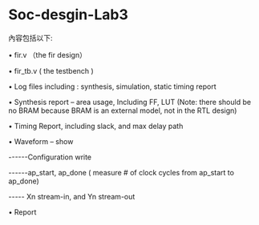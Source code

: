 # Soc-desgin-Lab3
內容包括以下:

• fir.v （the fir design）

• fir_tb.v ( the testbench )

• Log files including : synthesis, simulation, static timing report

• Synthesis report – area usage, Including FF, LUT (Note: there should be no BRAM because BRAM is an external model, not in the RTL design)

• Timing Report, including slack, and max delay path

• Waveform – show

------Configuration write

------ap_start, ap_done ( measure # of clock cycles from ap_start to ap_done)

----- Xn stream-in, and Yn stream-out

• Report
